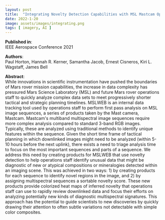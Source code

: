 ```yaml
---
layout: post
title:  "Integrating Novelty Detection Capabilities with MSL Mastcam Operations to Enhance Data Analysis"
date: 2022-1-20
image: assets/images/integrating.png
tags: [ imagery, AI ]
---
```


**Published in**:   
IEEE Aerospace Conference 2021

**Authors**:   
Paul Horton, Hannah R. Kerner, Samantha Jacob, Ernest Cisneros, Kiri L. Wagstaff, James Bell

**Abstract**:   
While innovations in scientific instrumentation have pushed the boundaries of Mars rover mission capabilities, the increase in data complexity has pressured Mars Science Laboratory (MSL) and future Mars rover operations staff to quickly analyze complex data sets to meet progressively shorter tactical and strategic planning timelines. MSLWEB is an internal data tracking tool used by operations staff to perform first pass analysis on MSL image sequences, a series of products taken by the Mast camera, Mastcam. Mastcam's multiband multispectral image sequences require more complex analysis compared to standard 3-band RGB images. Typically, these are analyzed using traditional methods to identify unique features within the sequence. Given the short time frame of tactical planning in which downlinked images might need to be analyzed (within 5-10 hours before the next uplink), there exists a need to triage analysis time to focus on the most important sequences and parts of a sequence. We address this need by creating products for MSLWEB that use novelty detection to help operations staff identify unusual data that might be diagnostic of new or atypical compositions or mineralogies detected within an imaging scene. This was achieved in two ways: 1) by creating products for each sequence to identify novel regions in the image, and 2) by assigning multispectral sequences a sortable novelty score. These new products provide colorized heat maps of inferred novelty that operations staff can use to rapidly review downlinked data and focus their efforts on analyzing potentially new kinds of diagnostic multispectral signatures. This approach has the potential to guide scientists to new discoveries by quickly drawing their attention to often subtle variations not detectable with simple color composites. 
